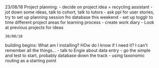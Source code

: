 23/08/18
Project planning:
    - decide on project idea = recycling assistant
    - jot down some ideas, talk to cohort, talk to tutors
    - ask ppl for user stories, try to set up planning session fro database this weekend
    - set up togglr to time different project areas for learning process
    - create work diary
    - Look at previous projects for ideas

    30/08/18
building begins:
    What am I installing? HOw do I know if I need it? I can't remember all the things...
    - talk to Engie about data entry - go the simple and test to start, probably database down the track
    - using taxonomic routing as a starting point